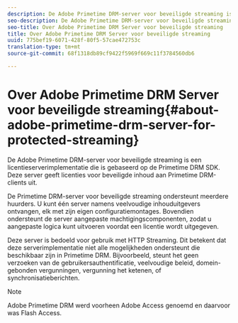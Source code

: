 ```yaml
---
description: De Adobe Primetime DRM-server voor beveiligde streaming is een licentieserverimplementatie die is gebaseerd op de Primetime DRM SDK. Deze server geeft licenties voor beveiligde inhoud aan Primetime DRM-clients uit.
seo-description: De Adobe Primetime DRM-server voor beveiligde streaming is een licentieserverimplementatie die is gebaseerd op de Primetime DRM SDK. Deze server geeft licenties voor beveiligde inhoud aan Primetime DRM-clients uit.
seo-title: Over Adobe Primetime DRM Server voor beveiligde streaming
title: Over Adobe Primetime DRM Server voor beveiligde streaming
uuid: 775bef19-6071-428f-80f5-57cae472753c
translation-type: tm+mt
source-git-commit: 68f1318db89cf9422f5969f669c11f3784560db6

---
```



# Over Adobe Primetime DRM Server voor beveiligde streaming{#about-adobe-primetime-drm-server-for-protected-streaming}

De Adobe Primetime DRM-server voor beveiligde streaming is een licentieserverimplementatie die is gebaseerd op de Primetime DRM SDK. Deze server geeft licenties voor beveiligde inhoud aan Primetime DRM-clients uit.

De Primetime DRM-server voor beveiligde streaming ondersteunt meerdere huurders. U kunt één server namens veelvoudige inhouduitgevers ontvangen, elk met zijn eigen configuratiemontages. Bovendien ondersteunt de server aangepaste machtigingscomponenten, zodat u aangepaste logica kunt uitvoeren voordat een licentie wordt uitgegeven.

Deze server is bedoeld voor gebruik met HTTP Streaming. Dit betekent dat deze serverimplementatie niet alle mogelijkheden ondersteunt die beschikbaar zijn in Primetime DRM. Bijvoorbeeld, steunt het geen verzoeken van de gebruikersauthentificatie, veelvoudige beleid, domein-gebonden vergunningen, vergunning het ketenen, of synchronisatieberichten.

>[!NOTE]
>
>Adobe Primetime DRM werd voorheen Adobe Access genoemd en daarvoor was Flash Access.

